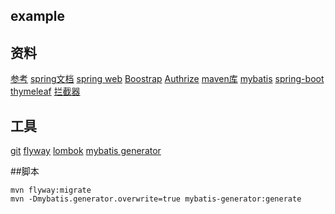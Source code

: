 ## example
## 资料
[参考](https://elasticsearch.cn/)
[spring文档](https://spring.io/guides)
[spring web](https://spring.io/guides/gs/serving-web-content/（前端）)
[Boostrap](https://v3.bootcss.com/)
[Authrize](https://square.github.io/okhttp/)
[maven库](https://mvnrepository.com)
[mybatis](http://mybatis.org/spring-boot-starter/mybatis-spring-boot-autoconfigure/)
[spring-boot](https://docs.spring.io/spring-boot/docs/2.0.0.RC1/reference/htmlsingle/#bootfeatures-embedded-database-support)
[thymeleaf](https://www.thymeleaf.org/doc/tutorials/3.0/usingthymeleaf.html)
[拦截器](https://docs.spring.io/spring/docs/5.0.3.RELEASE/spring-framework-reference/web.html)

## 工具
[git](https://github.com/shihaixiu/shihaixiu)
[flyway](https://flywaydb.org/getstarted/firststeps/maven)
[lombok](https://projectlombok.org)
[mybatis generator](http://mybatis.org/generator/configreference/columnOverride.html)



##脚本
```mvn
mvn flyway:migrate
mvn -Dmybatis.generator.overwrite=true mybatis-generator:generate
```

